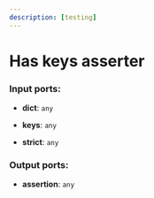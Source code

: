 ```yaml
---
description: [testing]
---
```


# Has keys asserter

### Input ports:

* __dict__: `any`


* __keys__: `any`


* __strict__: `any`

### Output ports:

* __assertion__: `any`

